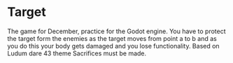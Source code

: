 # Target
The game for December, practice for the Godot engine. You have to protect the target form the enemies as the target moves from point a to b and as you do this your body gets damaged and you lose functionality. Based on Ludum dare 43 theme Sacrifices must be made.
